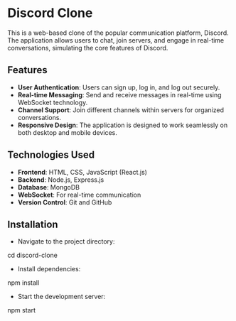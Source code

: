 # Discord Clone

This is a web-based clone of the popular communication platform, Discord. The application allows users to chat, join servers, and engage in real-time conversations, simulating the core features of Discord.

## Features

- **User Authentication**: Users can sign up, log in, and log out securely.
- **Real-time Messaging**: Send and receive messages in real-time using WebSocket technology.
- **Channel Support**: Join different channels within servers for organized conversations.
- **Responsive Design**: The application is designed to work seamlessly on both desktop and mobile devices.

## Technologies Used

- **Frontend**: HTML, CSS, JavaScript (React.js)
- **Backend**: Node.js, Express.js
- **Database**: MongoDB
- **WebSocket**: For real-time communication
- **Version Control**: Git and GitHub

## Installation

- Navigate to the project directory:

cd discord-clone

- Install dependencies:

npm install

- Start the development server:

npm start
